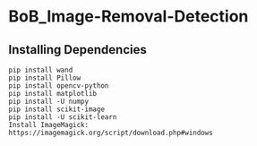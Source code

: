 # BoB_Image-Removal-Detection


## Installing Dependencies

```
pip install wand
pip install Pillow
pip install opencv-python
pip install matplotlib
pip install -U numpy
pip install scikit-image
pip install -U scikit-learn
Install ImageMagick: https://imagemagick.org/script/download.php#windows 
```